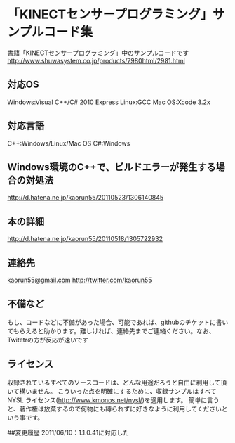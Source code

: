 # 「KINECTセンサープログラミング」サンプルコード集
書籍「KINECTセンサープログラミング」中のサンプルコードです
http://www.shuwasystem.co.jp/products/7980html/2981.html


## 対応OS
Windows:Visual C++/C# 2010 Express
Linux:GCC
Mac OS:Xcode 3.2x


## 対応言語
C++:Windows/Linux/Mac OS
C#:Windows


## Windows環境のC++で、ビルドエラーが発生する場合の対処法
http://d.hatena.ne.jp/kaorun55/20110523/1306140845


## 本の詳細
http://d.hatena.ne.jp/kaorun55/20110518/1305722932


## 連絡先
kaorun55@gmail.com
http://twitter.com/kaorun55


## 不備など
もし、コードなどに不備があった場合、可能であれば、githubのチケットに書いてもらえると助かります。難しければ、連絡先までご連絡ください。なお、Twitetrの方が反応が速いです

## ライセンス
収録されているすべてのソースコードは、どんな用途だろうと自由に利用して頂いて構いません。
こういった点を明確にするために、収録サンプルはすべて NYSL ライセンス(<http://www.kmonos.net/nysl/>)を適用します。
簡単に言うと、著作権は放棄するので何物にも縛られずに好きなように利用してくださいという事です。

##変更履歴
2011/06/10：1.1.0.41に対応した
